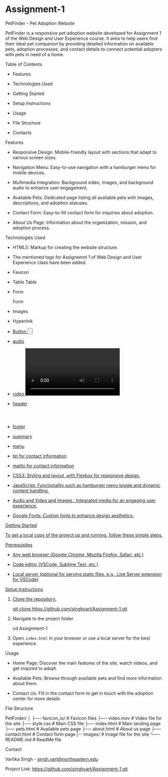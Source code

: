 # Assignment-1

  

PetFinder - Pet Adoption Website 


PetFinder is a responsive pet adoption website developed for Assignment 1 of the Web Design and User Experience course. It aims to help users find their ideal pet companion by providing detailed information on available pets, adoption processes, and contact details to connect potential adopters with pets in need of a home.

  
Table of Contents 

- Features 

- Technologies Used 

- Getting Started 

- Setup Instructions 

- Usage 

- File Structure 

- Contacts 

 

Features 

- Responsive Design:  Mobile-friendly layout with sections that adapt to various screen sizes. 

- Navigation Menu: Easy-to-use navigation with a hamburger menu for mobile devices. 

- Multimedia Integration: Background video, images, and background audio to enhance user engagement. 

- Available Pets: Dedicated page listing all available pets with images, descriptions, and adoption statuses. 

- Contact Form: Easy-to-fill contact form for inquiries about adoption. 

- About Us Page: Information about the organization, mission, and adoption process. 

  

Technologies Used 

- HTML5: Markup for creating the website structure.
- The mentioned tags for Assignemnt 1 of Web Design and User Experience class have been added.
- Favicon
- Table <tr><th> Table
- Form <form></form> Form
- Images <img> 
- Hyperlink <a href> 
- Button <button> 
- audio <audio> 
- video <video> 
- header <header> 
- footer <footer></footer> 
- summary <summary></summary> 
- menu <menu></menu>
- tel for contact information
- mailto for contact information

- CSS3: Styling and layout, with Flexbox for responsive design. 

- JavaScript: Functionality such as hamburger menu toggle and dynamic content handling. 

- Audio and Video and Images : Integrated media for an engaging user experience. 

- Google Fonts: Custom fonts to enhance design aesthetics. 

  

Getting Started 

To get a local copy of the project up and running, follow these simple steps. 

Prerequisites 

- Any web browser (Google Chrome, Mozilla Firefox, Safari, etc.) 

- Code editor (VSCode, Sublime Text, etc.) 

- Local server (optional for serving static files, e.g., Live Server extension for VSCode) 

 Setup Instructions 

1. Clone the repository: 

   git clone https://github.com/singhvart/Assignment-1.git 

2. Navigate to the project folder 

   cd Assignment-1 

3. Open `index.html` in your browser or use a local server for the best experience. 

 Usage 

- Home Page: Discover the main features of the site, watch videos, and get inspired to adopt. 

- Available Pets: Browse through available pets and find more information about them. 

- Contact Us: Fill in the contact form to get in touch with the adoption center for more details 


File Structure 

PetFinder/
│
├── favicon_io/             # Favicon files
├── video.mov               # Video file for the site
├── style.css               # Main CSS file
├── index.html              # Main landing page
├── pets.html               # Available pets page
├── about.html              # About us page
├── contact.html            # Contact form page
|-- images/                 # Image file for the site
└── README.md               # ReadMe file
 

Contact 

Vartika Singh -  singh.vart@northeastern.edu  

Project Link: https://github.com/singhvart/Assignment-1.git 

 
